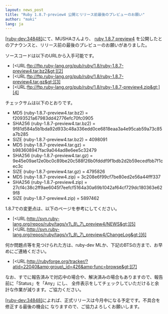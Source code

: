 ```yaml
---
layout: news_post
title: "Ruby 1.8.7-preview4 公開とリリース前最後のプレビューのお願い"
author: "maki"
lang: ja
---
```


[\[ruby-dev:34848\]][1]にて、MUSHAさんより、 [ruby 1.8.7 preview4][2]
を公開したとのアナウンスと、リリース前の最後のプレビューのお願いがありました。

ソースコードは以下のURLから入手可能です。

* [&lt;URL:ftp://ftp.ruby-lang.org/pub/ruby/1.8/ruby-1.8.7-preview4.tar.bz2&gt;][2]
* [&lt;URL:ftp://ftp.ruby-lang.org/pub/ruby/1.8/ruby-1.8.7-preview4.tar.gz&gt;][3]
* [&lt;URL:ftp://ftp.ruby-lang.org/pub/ruby/1.8/ruby-1.8.7-preview4.zip&gt;][4]

チェックサムは以下のとおりです。

* MD5 (ruby-1.8.7-preview4.tar.bz2) = f2093521a67983dd42776efc70fc0905
* SHA256 (ruby-1.8.7-preview4.tar.bz2) =
  9f81d584a5b1bda92d933c48a336edd0ce6818eaa3a4e95cab59a73c85a7b285
* SIZE (ruby-1.8.7-preview4.tar.bz2) = 4098091
* MD5 (ruby-1.8.7-preview4.tar.gz) = b983608947fac9a044ad8e6ee5c32479
* SHA256 (ruby-1.8.7-preview4.tar.gz) =
  9e45e09ae12e0bc0c89be20c588f26b0fdddf9f1bdb2d2b59ecedfbb7f1cec3c
* SIZE (ruby-1.8.7-preview4.tar.gz) = 4795826
* MD5 (ruby-1.8.7-preview4.zip) = 3c208e6f99cf7be80ed2e56a44fff337
* SHA256 (ruby-1.8.7-preview4.zip) =
  27cf4c38c2ff9ae6045f7eefcf5164a30a69b1042af64cf729dc180363e629f8
* SIZE (ruby-1.8.7-preview4.zip) = 5897462

1\.8.7での変更点は、以下のページを参考にしてください。

* [&lt;URL:http://svn.ruby-lang.org/repos/ruby/tags/v1\_8\_7\_preview4/NEWS&gt;][5]
* [&lt;URL:http://svn.ruby-lang.org/repos/ruby/tags/v1\_8\_7\_preview4/ChangeLog&gt;][6]

何か問題点等を見つけられた方は、ruby-dev MLか、下記のBTSの方まで、お早めにご連絡ください。

* [&lt;URL:http://rubyforge.org/tracker/?atid=22040&amp;group\_id=426&amp;func=browse&gt;][7]

なお、すでに報告済みで対応中の場合や、解決済みの場合もありますので、報告前に「Status」を「Any」にし、
全件表示をしてチェックしていただけると余計な作業が減ります。ご協力ください。

[\[ruby-dev:34848\]][1]によれば、正式リリースは今月中になる予定です。不具合を修正する最後の機会に
なりますので、ご協力よろしくお願いします。



[1]: http://blade.nagaokaut.ac.jp/cgi-bin/scat.rb/ruby/ruby-dev/34848
[2]: ftp://ftp.ruby-lang.org/pub/ruby/1.8/ruby-1.8.7-preview4.tar.bz2
[3]: ftp://ftp.ruby-lang.org/pub/ruby/1.8/ruby-1.8.7-preview4.tar.gz
[4]: ftp://ftp.ruby-lang.org/pub/ruby/1.8/ruby-1.8.7-preview4.zip
[5]: http://svn.ruby-lang.org/repos/ruby/tags/v1_8_7_preview4/NEWS
[6]: http://svn.ruby-lang.org/repos/ruby/tags/v1_8_7_preview4/ChangeLog
[7]: http://rubyforge.org/tracker/?atid=22040&amp;group_id=426&amp;func=browse
